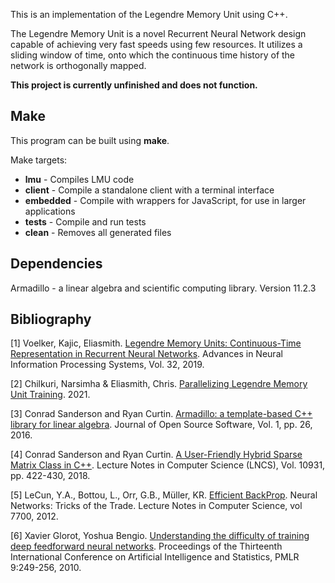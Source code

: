 This is an implementation of the Legendre Memory Unit using C++.

The Legendre Memory Unit is a novel Recurrent Neural Network design capable of achieving very fast speeds using few resources. It utilizes a sliding window of time, onto which the continuous time history of the network is orthogonally mapped. 

**This project is currently unfinished and does not function.**

## Make 

This program can be built using **make**. 

Make targets:
* **lmu**  -            Compiles LMU code
* **client** -          Compile a standalone client with a terminal interface
* **embedded** -        Compile with wrappers for JavaScript, for use in larger applications 
* **tests** -           Compile and run tests 
* **clean**  -          Removes all generated files

## Dependencies
Armadillo - a linear algebra and scientific computing library. Version 11.2.3

## Bibliography

[1] Voelker, Kajic, Eliasmith. [Legendre Memory Units: Continuous-Time Representation in Recurrent Neural Networks](https://proceedings.neurips.cc/paper/2019/file/952285b9b7e7a1be5aa7849f32ffff05-Paper.pdf). Advances in Neural Information Processing Systems, Vol. 32, 2019. 

[2] Chilkuri, Narsimha & Eliasmith, Chris. [Parallelizing Legendre Memory Unit Training](https://www.researchgate.net/publication/349546847_Parallelizing_Legendre_Memory_Unit_Training). 2021. 

[3] Conrad Sanderson and Ryan Curtin. [Armadillo: a template-based C++ library for linear algebra](http://arma.sourceforge.net/armadillo_joss_2016.pdf). Journal of Open Source Software, Vol. 1, pp. 26, 2016.

[4] Conrad Sanderson and Ryan Curtin. [A User-Friendly Hybrid Sparse Matrix Class in C++](http://arma.sourceforge.net/armadillo_lncs_2018.pdf). Lecture Notes in Computer Science (LNCS), Vol. 10931, pp. 422-430, 2018.

[5] LeCun, Y.A., Bottou, L., Orr, G.B., Müller, KR. [Efficient BackProp](https://link.springer.com/chapter/10.1007/978-3-642-35289-8_3). Neural Networks: Tricks of the Trade. Lecture Notes in Computer Science, vol 7700, 2012. 

[6] Xavier Glorot, Yoshua Bengio. [Understanding the difficulty of training deep feedforward neural networks](http://proceedings.mlr.press/v9/glorot10a.html). Proceedings of the Thirteenth International Conference on Artificial Intelligence and Statistics, PMLR 9:249-256, 2010. 